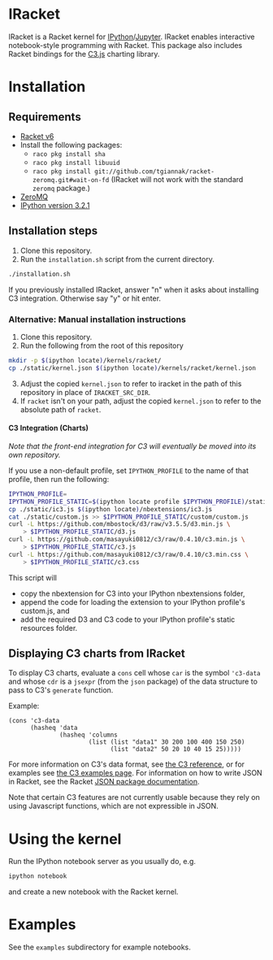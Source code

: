 # IRacket

IRacket is a Racket kernel for
[IPython](https://ipython.org/)/[Jupyter](http://jupyter.org/). IRacket enables
interactive notebook-style programming with Racket. This package also includes
Racket bindings for the [C3.js](http://c3js.org/) charting library.

# Installation

## Requirements

* [Racket v6](http://racket-lang.org)
* Install the following packages:
  * `raco pkg install sha`
  * `raco pkg install libuuid`
  * `raco pkg install git://github.com/tgiannak/racket-zeromq.git#wait-on-fd`
    (IRacket will not work with the standard `zeromq` package.)
* [ZeroMQ](http://zeromq.org)
* [IPython version 3.2.1](https://pypi.python.org/pypi/ipython/3.2.1)

## Installation steps

1. Clone this repository.
2. Run the `installation.sh` script from the current directory.
```bash
./installation.sh
```

If you previously installed IRacket, answer "n" when it asks about
installing C3 integration.  Otherwise say "y" or hit enter.

### Alternative: Manual installation instructions

1. Clone this repository.
2. Run the following from the root of this repository
```bash
mkdir -p $(ipython locate)/kernels/racket/
cp ./static/kernel.json $(ipython locate)/kernels/racket/kernel.json
```
3. Adjust the copied `kernel.json` to refer to iracket in the path of this
   repository in place of `IRACKET_SRC_DIR`.
4. If `racket` isn't on your path, adjust the copied `kernel.json` to refer to
   the absolute path of `racket`.

#### C3 Integration (Charts)

_Note that the front-end integration for C3 will eventually be moved into its
own repository._

If you use a non-default profile, set `IPYTHON_PROFILE` to the name of that
profile, then run the following:

```bash
IPYTHON_PROFILE=
IPYTHON_PROFILE_STATIC=$(ipython locate profile $IPYTHON_PROFILE)/static
cp ./static/ic3.js $(ipython locate)/nbextensions/ic3.js
cat ./static/custom.js >> $IPYTHON_PROFILE_STATIC/custom/custom.js
curl -L https://github.com/mbostock/d3/raw/v3.5.5/d3.min.js \
    > $IPYTHON_PROFILE_STATIC/d3.js
curl -L https://github.com/masayuki0812/c3/raw/0.4.10/c3.min.js \
    > $IPYTHON_PROFILE_STATIC/c3.js
curl -L https://github.com/masayuki0812/c3/raw/0.4.10/c3.min.css \
    > $IPYTHON_PROFILE_STATIC/c3.css
```

This script will
* copy the nbextension for C3 into your IPython nbextensions folder,
* append the code for loading the extension to your IPython profile's
  custom.js, and
* add the required D3 and C3 code to your IPython profile's static resources
  folder.

## Displaying C3 charts from IRacket

To display C3 charts, evaluate a `cons` cell whose `car` is the symbol
`'c3-data` and whose `cdr` is a `jsexpr` (from the `json` package) of the data
structure to pass to C3's `generate` function.

Example:
```racket
(cons 'c3-data
      (hasheq 'data
              (hasheq 'columns
                      (list (list "data1" 30 200 100 400 150 250)
                            (list "data2" 50 20 10 40 15 25)))))
```

For more information on C3's data format, see
[the C3 reference](http://c3js.org/reference.html), or for examples see
[the C3 examples page](http://c3js.org/examples.html). For information
on how to write JSON in Racket, see the Racket
[JSON package documentation](http://docs.racket-lang.org/json/index.html).

Note that certain C3 features are not currently usable because they rely
on using Javascript functions, which are not expressible in JSON.


# Using the kernel

Run the IPython notebook server as you usually do, e.g.
```bash
ipython notebook
```
and create a new notebook with the Racket kernel.

# Examples

See the `examples` subdirectory for example notebooks.
